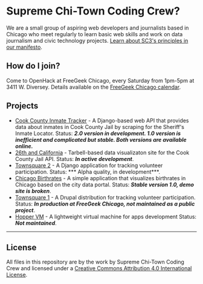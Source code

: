 # Supreme Chi-Town Coding Crew?

We are a small group of aspiring web developers and journalists based in Chicago who meet regularly to learn basic web skills and work on data journalism and civic technology projects. [Learn about SC3's principles in our manifesto](MANIFESTO.md).

## How do I join?

Come to OpenHack at FreeGeek Chicago, every Saturday from 1pm-5pm at 3411 W. Diversey. Details available on the [FreeGeek Chicago calendar](http://freegeekchicago.org/calendar).

## Projects

* [Cook County Inmate Tracker](https://github.com/sc3/cookcountyjail) - A Django-based web API that provides data about inmates in Cook County Jail by scraping for the Sheriff's Inmate Locator. Status: ***2.0 version in development. 1.0 version is inefficient and complicated but stable. Both versions are available online.***
* [26th and California](https://github.com/sc3/26thandcalifornia) - Tarbell-based data visualizaton site for the Cook County Jail API. Status: ***In active development***.
* [Townsquare 2](https://github.com/sc3/django-townsquare) - A Django application for tracking volunteer participation. Status: *** Alpha quality, in development***.
* [Chicago Birthrates](https://github.com/sc3/chicago_birthrates) - A simple application that visualizes birthrates in Chicago based on the city data portal. Status: ***Stable version 1.0, demo site is broken***.
* [Townsquare 1](https://github.com/sc3/townsquare) - A Drupal distribution for tracking volunteer participation. Status: ***In production at FreeGeek Chicago, not maintained as a public project***.
* [Hopper VM](https://github.com/sc3/hopper) - A lightweight virtual machine for apps development Status: ***Not maintained***.

<hr />

## License

All files in this repository are by the <span xmlns:dct="http://purl.org/dc/terms/" href="http://purl.org/dc/dcmitype/Text" rel="dct:type">work</span> by <span xmlns:cc="http://creativecommons.org/ns#" property="cc:attributionName">Supreme Chi-Town Coding Crew</span> and licensed under a <a rel="license" href="http://creativecommons.org/licenses/by/4.0/">Creative Commons Attribution 4.0 International License</a>.
